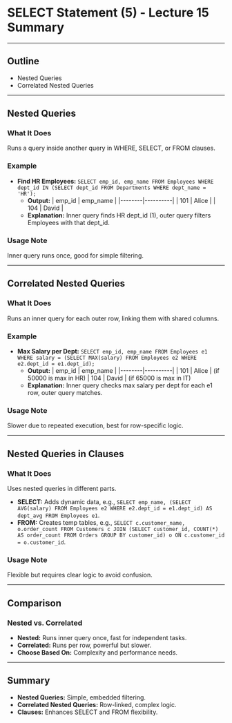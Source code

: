 # SELECT Statement (5) - Lecture 15 Summary

---

## Outline
- Nested Queries
- Correlated Nested Queries

---

## Nested Queries
### What It Does
Runs a query inside another query in WHERE, SELECT, or FROM clauses.

### Example
- **Find HR Employees:** `SELECT emp_id, emp_name FROM Employees WHERE dept_id IN (SELECT dept_id FROM Departments WHERE dept_name = 'HR');`
  - **Output:**
    | emp_id | emp_name |
    |--------|----------|
    | 101    | Alice    |
    | 104    | David    |
  - **Explanation:** Inner query finds HR dept_id (1), outer query filters Employees with that dept_id.

### Usage Note
Inner query runs once, good for simple filtering.

---

## Correlated Nested Queries
### What It Does
Runs an inner query for each outer row, linking them with shared columns.

### Example
- **Max Salary per Dept:** `SELECT emp_id, emp_name FROM Employees e1 WHERE salary = (SELECT MAX(salary) FROM Employees e2 WHERE e2.dept_id = e1.dept_id);`
  - **Output:**
    | emp_id | emp_name |
    |--------|----------|
    | 101    | Alice    |  (if 50000 is max in HR)
    | 104    | David    |  (if 65000 is max in IT)
  - **Explanation:** Inner query checks max salary per dept for each e1 row, outer query matches.

### Usage Note
Slower due to repeated execution, best for row-specific logic.

---

## Nested Queries in Clauses
### What It Does
Uses nested queries in different parts.
- **SELECT:** Adds dynamic data, e.g., `SELECT emp_name, (SELECT AVG(salary) FROM Employees e2 WHERE e2.dept_id = e1.dept_id) AS dept_avg FROM Employees e1`.
- **FROM:** Creates temp tables, e.g., `SELECT c.customer_name, o.order_count FROM Customers c JOIN (SELECT customer_id, COUNT(*) AS order_count FROM Orders GROUP BY customer_id) o ON c.customer_id = o.customer_id`.

### Usage Note
Flexible but requires clear logic to avoid confusion.

---

## Comparison
### Nested vs. Correlated
- **Nested:** Runs inner query once, fast for independent tasks.
- **Correlated:** Runs per row, powerful but slower.
- **Choose Based On:** Complexity and performance needs.

---

## Summary
- **Nested Queries:** Simple, embedded filtering.
- **Correlated Nested Queries:** Row-linked, complex logic.
- **Clauses:** Enhances SELECT and FROM flexibility.